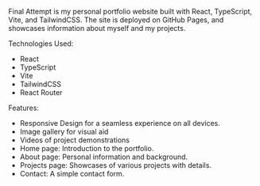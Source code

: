  

Final Attempt is my personal portfolio website built with React, TypeScript, Vite, and TailwindCSS. The site is deployed on GitHub Pages, and showcases information about myself and my projects. 

 Technologies Used:

- React 
- TypeScript
- Vite 
- TailwindCSS 
- React Router 


 Features:

- Responsive Design for a seamless experience on all devices. 
- Image gallery for visual aid
- Videos of project demonstrations
- Home page: Introduction to the portfolio. 
- About page: Personal information and background. 
- Projects page: Showcases of various projects with details. 
- Contact: A simple contact form. 

